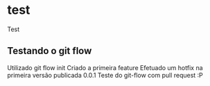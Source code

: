 # test
Test

## Testando o git flow

Utilizado git flow init
Criado a primeira feature
Efetuado um hotfix na primeira versão publicada 0.0.1
Teste do git-flow com pull request :P
